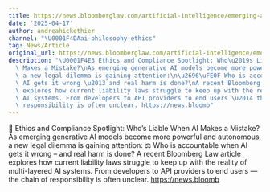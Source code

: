 ```yaml
---
title: https://news.bloomberglaw.com/artificial-intelligence/emerging-ai-models-challenge-liability-law-with-little-precedent
date: '2025-04-17'
author: andreahickethier
channel: "\U0001F4DAai-philosophy-ethics"
tag: News/Article
original_url: https://news.bloomberglaw.com/artificial-intelligence/emerging-ai-models-challenge-liability-law-with-little-precedent
description: "\U0001F4E3 Ethics and Compliance Spotlight: Who\u2019s Liable When AI\
  \ Makes a Mistake?\nAs emerging generative AI models become more powerful and autonomous,\
  \ a new legal dilemma is gaining attention:\n\u2696\uFE0F Who is accountable when\
  \ AI gets it wrong \u2013 and real harm is done?\nA recent Bloomberg Law article\
  \ explores how current liability laws struggle to keep up with the reality of multi-layered\
  \ AI systems. From developers to API providers to end users \u2014 the chain of\
  \ responsibility is often unclear. https://news.bloomb"
---
```


📣 Ethics and Compliance Spotlight: Who’s Liable When AI Makes a Mistake?
As emerging generative AI models become more powerful and autonomous, a new legal dilemma is gaining attention:
⚖️ Who is accountable when AI gets it wrong – and real harm is done?
A recent Bloomberg Law article explores how current liability laws struggle to keep up with the reality of multi-layered AI systems. From developers to API providers to end users — the chain of responsibility is often unclear. https://news.bloomb